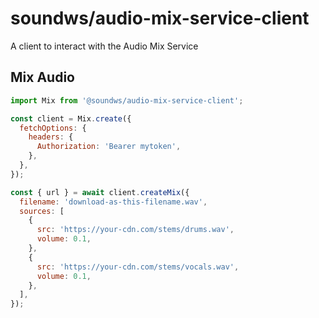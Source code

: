 # soundws/audio-mix-service-client

A client to interact with the Audio Mix Service

## Mix Audio

```js
import Mix from '@soundws/audio-mix-service-client';

const client = Mix.create({
  fetchOptions: {
    headers: {
      Authorization: 'Bearer mytoken',
    },
  },
});

const { url } = await client.createMix({
  filename: 'download-as-this-filename.wav',
  sources: [
    {
      src: 'https://your-cdn.com/stems/drums.wav',
      volume: 0.1,
    },
    {
      src: 'https://your-cdn.com/stems/vocals.wav',
      volume: 0.1,
    },
  ],
});
```
